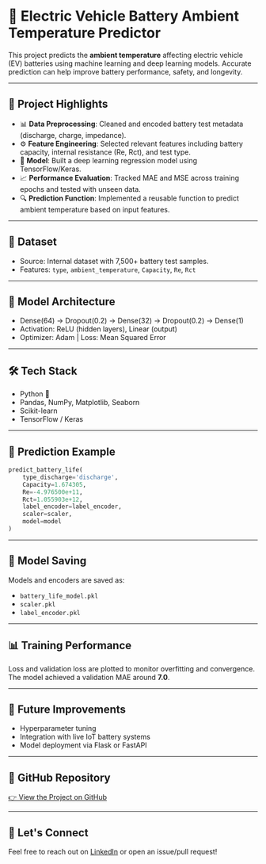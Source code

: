 
# 🔋 Electric Vehicle Battery Ambient Temperature Predictor

This project predicts the **ambient temperature** affecting electric vehicle (EV) batteries using machine learning and deep learning models. Accurate prediction can help improve battery performance, safety, and longevity.

---

## 🚀 Project Highlights

- 📊 **Data Preprocessing**: Cleaned and encoded battery test metadata (discharge, charge, impedance).
- ⚙️ **Feature Engineering**: Selected relevant features including battery capacity, internal resistance (Re, Rct), and test type.
- 🧠 **Model**: Built a deep learning regression model using TensorFlow/Keras.
- 📈 **Performance Evaluation**: Tracked MAE and MSE across training epochs and tested with unseen data.
- 🔍 **Prediction Function**: Implemented a reusable function to predict ambient temperature based on input features.

---

## 📁 Dataset

- Source: Internal dataset with 7,500+ battery test samples.
- Features: `type`, `ambient_temperature`, `Capacity`, `Re`, `Rct`

---

## 🧪 Model Architecture

- Dense(64) → Dropout(0.2) → Dense(32) → Dropout(0.2) → Dense(1)
- Activation: ReLU (hidden layers), Linear (output)
- Optimizer: Adam | Loss: Mean Squared Error

---

## 🛠️ Tech Stack

- Python 🐍
- Pandas, NumPy, Matplotlib, Seaborn
- Scikit-learn
- TensorFlow / Keras

---

## 🔮 Prediction Example

```python
predict_battery_life(
    type_discharge='discharge',
    Capacity=1.674305,
    Re=-4.976500e+11,
    Rct=1.055903e+12,
    label_encoder=label_encoder,
    scaler=scaler,
    model=model
)
```

---

## 💾 Model Saving

Models and encoders are saved as:

- `battery_life_model.pkl`
- `scaler.pkl`
- `label_encoder.pkl`

---

## 📊 Training Performance

Loss and validation loss are plotted to monitor overfitting and convergence. The model achieved a validation MAE around **7.0**.

---

## 📌 Future Improvements

- Hyperparameter tuning  
- Integration with live IoT battery systems  
- Model deployment via Flask or FastAPI  

---

## 🔗 GitHub Repository

[👉 View the Project on GitHub](https://github.com/MonirulIslamm08/Electric-Vehicle-Battery-Ambient-Temperature-Predictor)

---

## 🤝 Let's Connect

Feel free to reach out on [LinkedIn](https://www.linkedin.com/in/monirul-m08/) or open an issue/pull request!
